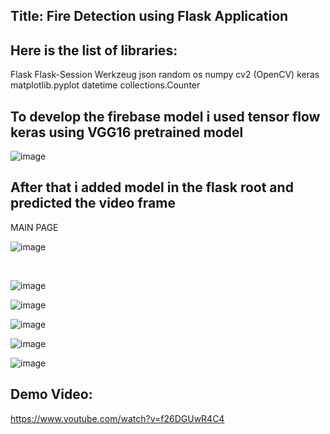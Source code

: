 ## Title: Fire Detection using Flask Application

## Here is the list of libraries:

Flask
Flask-Session
Werkzeug
json
random
os
numpy
cv2 (OpenCV)
keras
matplotlib.pyplot
datetime
collections.Counter

## To develop the firebase model i used tensor flow keras using VGG16 pretrained model
![image](https://github.com/user-attachments/assets/fda04d9d-16d2-4187-a9dc-4b73e4dde7c9)

## After that i added model in the flask root and predicted the video frame
MAIN  PAGE

 
![image](https://github.com/user-attachments/assets/023a42c6-be43-4688-8e68-d5b919767407)


 

![image](https://github.com/user-attachments/assets/de84d8cc-a9f5-4624-8d17-cc5a8f1f5f34)



![image](https://github.com/user-attachments/assets/1f36771f-5858-4189-a9bb-73770d9008c4)



![image](https://github.com/user-attachments/assets/8a9ea897-d7a7-4d95-a2bc-9bae5c02c32b)





![image](https://github.com/user-attachments/assets/962b66d8-041b-44b7-996c-cf1a14c4eedc)



![image](https://github.com/user-attachments/assets/54e5e6e1-0450-4b94-9cc2-24cd732a4bd6)


## Demo Video:
https://www.youtube.com/watch?v=f26DGUwR4C4
